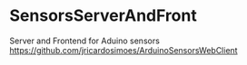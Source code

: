 # SensorsServerAndFront
Server and Frontend for Aduino sensors
https://github.com/jricardosimoes/ArduinoSensorsWebClient
